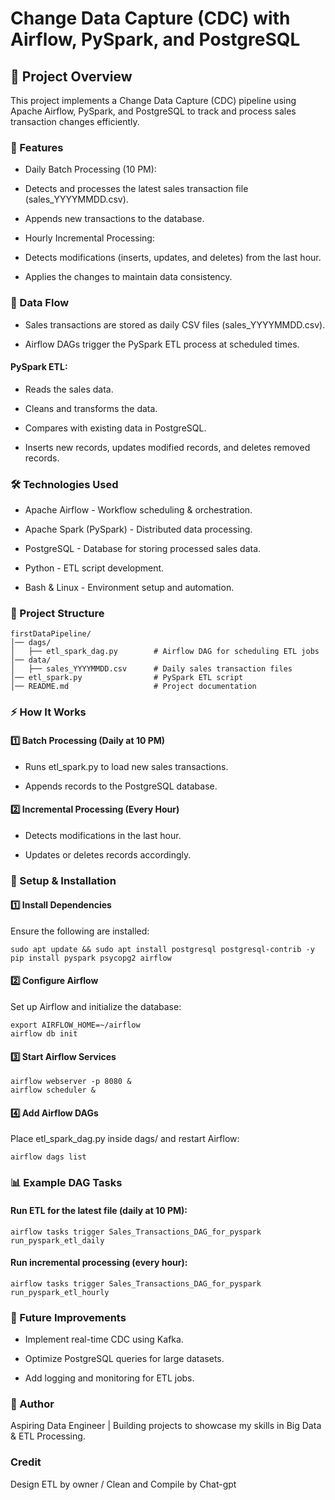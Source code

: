 # Change Data Capture (CDC) with Airflow, PySpark, and PostgreSQL

## 📌 Project Overview

This project implements a Change Data Capture (CDC) pipeline using Apache Airflow, PySpark, and PostgreSQL to track and process sales transaction changes efficiently.

### 🚀 Features

- Daily Batch Processing (10 PM):

- Detects and processes the latest sales transaction file (sales_YYYYMMDD.csv).

- Appends new transactions to the database.

- Hourly Incremental Processing:

- Detects modifications (inserts, updates, and deletes) from the last hour.

- Applies the changes to maintain data consistency.

### 📁 Data Flow

- Sales transactions are stored as daily CSV files (sales_YYYYMMDD.csv).

- Airflow DAGs trigger the PySpark ETL process at scheduled times.

#### PySpark ETL:

- Reads the sales data.

- Cleans and transforms the data.

- Compares with existing data in PostgreSQL.

- Inserts new records, updates modified records, and deletes removed records.

### 🛠️ Technologies Used

- Apache Airflow - Workflow scheduling & orchestration.

- Apache Spark (PySpark) - Distributed data processing.

- PostgreSQL - Database for storing processed sales data.

- Python - ETL script development.

- Bash & Linux - Environment setup and automation.

### 📂 Project Structure
```
firstDataPipeline/  
│── dags/  
│   ├── etl_spark_dag.py        # Airflow DAG for scheduling ETL jobs  
│── data/  
│   ├── sales_YYYYMMDD.csv      # Daily sales transaction files  
│── etl_spark.py                # PySpark ETL script  
│── README.md                   # Project documentation  
```
### ⚡ How It Works

#### 1️⃣ Batch Processing (Daily at 10 PM)

- Runs etl_spark.py to load new sales transactions.

- Appends records to the PostgreSQL database.

#### 2️⃣ Incremental Processing (Every Hour)

- Detects modifications in the last hour.

- Updates or deletes records accordingly.

### 🚀 Setup & Installation

#### 1️⃣ Install Dependencies

Ensure the following are installed:
```
sudo apt update && sudo apt install postgresql postgresql-contrib -y
pip install pyspark psycopg2 airflow
```
#### 2️⃣ Configure Airflow

Set up Airflow and initialize the database:
```
export AIRFLOW_HOME=~/airflow
airflow db init
```
#### 3️⃣ Start Airflow Services
```
airflow webserver -p 8080 &
airflow scheduler &
```
#### 4️⃣ Add Airflow DAGs

Place etl_spark_dag.py inside dags/ and restart Airflow:
```
airflow dags list
```
### 📊 Example DAG Tasks

#### Run ETL for the latest file (daily at 10 PM):
```
airflow tasks trigger Sales_Transactions_DAG_for_pyspark run_pyspark_etl_daily
````
#### Run incremental processing (every hour):
```
airflow tasks trigger Sales_Transactions_DAG_for_pyspark run_pyspark_etl_hourly
```
### 🎯 Future Improvements

- Implement real-time CDC using Kafka.

- Optimize PostgreSQL queries for large datasets.

- Add logging and monitoring for ETL jobs.

### 📌 Author

Aspiring Data Engineer | Building projects to showcase my skills in Big Data & ETL Processing.

### Credit
Design ETL by owner / Clean and Compile by Chat-gpt
